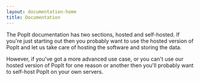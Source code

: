 ```yaml
---
layout: documentation-home
title: Documentation
---
```


The PopIt documentation has two sections, hosted and self-hosted. If you're just starting out then you probably want to use the hosted version of PopIt and let us take care of hosting the software and storing the data.

However, if you've got a more advanced use case, or you can't use our hosted version of PopIt for one reason or another then you'll probably want to self-host PopIt on your own servers.
